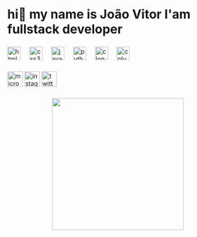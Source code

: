 <h1 align="left">hi👋 my name is João Vitor I'am  fullstack developer</h1>

###

<div align="left">
  <img src="https://cdn.jsdelivr.net/gh/devicons/devicon/icons/html5/html5-original.svg" height="30" alt="html5 logo"  />
  <img width="12" />
  <img src="https://cdn.jsdelivr.net/gh/devicons/devicon/icons/css3/css3-original.svg" height="30" alt="css3 logo"  />
  <img width="12" />
  <img src="https://cdn.jsdelivr.net/gh/devicons/devicon/icons/javascript/javascript-original.svg" height="30" alt="javascript logo"  />
  <img width="12" />
  <img src="https://cdn.jsdelivr.net/gh/devicons/devicon/icons/python/python-original.svg" height="30" alt="python logo"  />
  <img width="12" />
  <img src="https://cdn.jsdelivr.net/gh/devicons/devicon/icons/c/c-original.svg" height="30" alt="c logo"  />
  <img width="12" />
  <img src="https://cdn.jsdelivr.net/gh/devicons/devicon/icons/cplusplus/cplusplus-original.svg" height="30" alt="cplusplus logo"  />
</div>

###

<div align="left">
  <img src="https://outlook.live.com/mail/0/deeplink/compose?popoutv2=1&version=20240209002.12" height="35" alt="microsoft-outlook logo"  />
  <img src="https://www.instagram.com/jvitor_fxpr/" height="35" alt="instagram logo"  />
  <img src="https://twitter.com/Jvitor_fxprr" height="35" alt="twitter logo"  />
</div>

###

<div align="center">
  <img height="300" src="https://i0.wp.com/media3.giphy.com/media/Z8pzh8afGbZle/giphy.gif"  />
</div>

###
